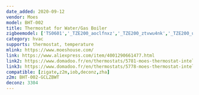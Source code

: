 ```yaml
---
date_added: 2020-09-12
vendor: Moes
model: BHT-002  
title: Thermostat for Water/Gas Boiler
zigbeemodel: ['TS0601','_TZE200_aoclfnxz','_TZE200_ztvwu4nk','_TZE200_u9bfwha0']
category: hvac
supports: thermostat, temperature
mlink: https://www.moeshouse.com/
link: https://www.aliexpress.com/item/4001290661477.html
link2: https://www.domadoo.fr/en/thermostats/5781-moes-thermostat-intelligent-zigbee-blanc-pour-chaudiere-eaugaz-3a.html
link3: https://www.domadoo.fr/en/thermostats/5778-moes-thermostat-intelligent-zigbee-noir-pour-plancher-chauffant-electrique-16a.html
compatible: [zigate,z2m,iob,deconz,zha]
z2m: BHT-002-GCLZBWT  
deconz: 3304
---
```

